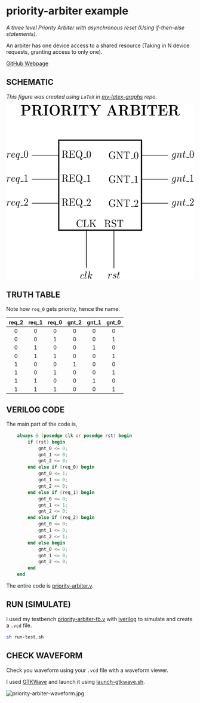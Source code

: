 # priority-arbiter example

_A three level Priority Arbiter with asynchronous reset
(Using if-then-else statements)._

An arbiter has one device access to a shared resource (Taking in N device
requests, granting access to only one).

[GitHub Webpage](https://jeffdecola.github.io/my-verilog-examples/)

## SCHEMATIC

_This figure was created using `LaTeX` in
[my-latex-graphs](https://github.com/JeffDeCola/my-latex-graphs/tree/master/mathematics/applied/electrical-engineering/logic/priority-arbiter)
repo._

<p align="center">
    <img src="svgs/priority-arbiter.svg"
    align="middle"
</p>

## TRUTH TABLE

Note how `req_0` gets priority, hence the name.

| req_2 | req_1 | req_0 | gnt_2 | gnt_1 | gnt_0 |
|:-----:|:-----:|:-----:|:-----:|:-----:|:-----:|
|   0   |   0   |   0   |   0   |   0   |   0   |
|   0   |   0   |   1   |   0   |   0   |   1   |
|   0   |   1   |   0   |   0   |   1   |   0   |
|   0   |   1   |   1   |   0   |   0   |   1   |
|   1   |   0   |   0   |   1   |   0   |   0   |
|   1   |   0   |   1   |   0   |   0   |   1   |
|   1   |   1   |   0   |   0   |   1   |   0   |
|   1   |   1   |   1   |   0   |   0   |   1   |

## VERILOG CODE

The main part of the code is,

```verilog
    always @ (posedge clk or posedge rst) begin
        if (rst) begin
            gnt_0 <= 0;
            gnt_1 <= 0;
            gnt_2 <= 0;
        end else if (req_0) begin
            gnt_0 <= 1;
            gnt_1 <= 0;
            gnt_2 <= 0;
        end else if (req_1) begin
            gnt_0 <= 0;
            gnt_1 <= 1;
            gnt_2 <= 0;
        end else if (req_2) begin
            gnt_0 <= 0;
            gnt_1 <= 0;
            gnt_2 <= 1;
        end else begin
            gnt_0 <= 0;
            gnt_1 <= 0;
            gnt_2 <= 0;
        end
    end
```

The entire code is
[priority-arbiter.v](priority-arbiter.v).

## RUN (SIMULATE)

I used my testbench
[priority-arbiter-tb.v](priority-arbiter-tb.v) with
[iverilog](https://github.com/JeffDeCola/my-cheat-sheets/tree/master/hardware/tools/simulation/iverilog-cheat-sheet)
to simulate and create a `.vcd` file.

```bash
sh run-test.sh
```

## CHECK WAVEFORM

Check you waveform using your `.vcd` file with a waveform viewer.

I used [GTKWave](https://github.com/JeffDeCola/my-cheat-sheets/tree/master/hardware/tools/simulation/gtkwave-cheat-sheet)
and launch it using
[launch-gtkwave.sh](launch-gtkwave.sh).

![priority-arbiter-waveform.jpg](../../../docs/pics/priority-arbiter-waveform.jpg)
